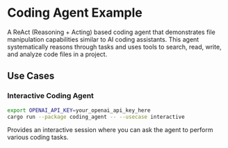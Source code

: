 # Coding Agent Example

A ReAct (Reasoning + Acting) based coding agent that demonstrates file manipulation capabilities similar to AI coding assistants. This agent systematically reasons through tasks and uses tools to search, read, write, and analyze code files in a project.

## Use Cases

### Interactive Coding Agent
```sh
export OPENAI_API_KEY=your_openai_api_key_here
cargo run --package coding_agent -- --usecase interactive
```
Provides an interactive session where you can ask the agent to perform various coding tasks.
